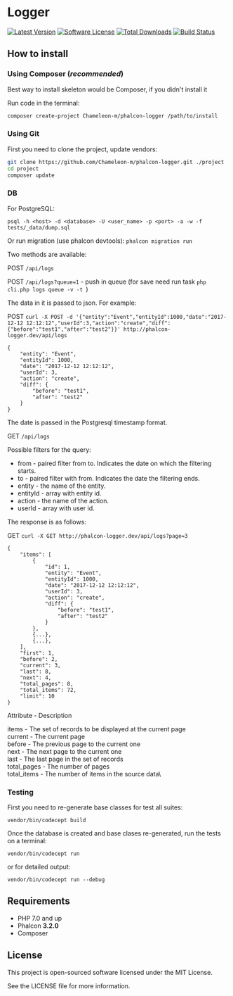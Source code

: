 # Logger

[![Latest Version](https://img.shields.io/packagist/v/Chameleon-m/phalcon-logger.svg)][:packagist:]
[![Software License](https://img.shields.io/github/license/mashape/apistatus.svg)][:license:]
[![Total Downloads](https://img.shields.io/packagist/dt/Chameleon-m/phalcon-logger.svg)][:packagist:]
[![Build Status](https://secure.travis-ci.org/Chameleon-m/phalcon-logger.svg?branch=master)][:ci:]


How to install
--------------
### Using Composer (*recommended*)

Best way to install skeleton would be Composer, if you didn't install it

Run code in the terminal:

```bash
composer create-project Chameleon-m/phalcon-logger /path/to/install
```

### Using Git

First you need to clone the project, update vendors:

```bash
git clone https://github.com/Chameleon-m/phalcon-logger.git ./project
cd project
composer update
```

### DB

For PostgreSQL:

`psql -h <host> -d <database> -U <user_name> -p <port> -a -w -f tests/_data/dump.sql`

Or run migration (use phalcon devtools):
`phalcon migration run`

Two methods are available:

POST `/api/logs`

POST `/api/logs?queue=1` - push in queue (for save need run task `php cli.php logs queue -v -t
`)

The data in it is passed to json. For example:

POST `curl -X POST -d '{"entity":"Event","entityId":1000,"date":"2017-12-12 12:12:12","userId":3,"action":"create","diff":{"before":"test1","after":"test2"}}' http://phalcon-logger.dev/api/logs`

```
{
    "entity": "Event",
    "entityId": 1000,
    "date": "2017-12-12 12:12:12",
    "userId": 3,
    "action": "create",
    "diff": {
        "before": "test1",
        "after": "test2"
    }
}
```

The date is passed in the Postgresql timestamp format.

GET `/api/logs`

Possible filters for the query:

* from - paired filter from to. Indicates the date on which the filtering starts.
* to - paired filter with from. Indicates the date the filtering ends.
* entity - the name of the entity.
* entityId - array with entity id.
* action - the name of the action.
* userId - array with user id.

The response is as follows:

GET `curl -X GET http://phalcon-logger.dev/api/logs?page=3`

```
{
    "items": [
        {
            "id": 1,
            "entity": "Event",
            "entityId": 1000,
            "date": "2017-12-12 12:12:12",
            "userId": 3,
            "action": "create",
            "diff": {
                "before": "test1",
                "after": "test2"
            }
        },
        {...},
        {...},
    ],
    "first": 1,
    "before": 2,
    "current": 3,
    "last": 8,
    "next": 4,
    "total_pages": 8,
    "total_items": 72,
    "limit": 10
}
```
Attribute - Description

items -	The set of records to be displayed at the current page\
current - The current page\
before - The previous page to the current one\
next - The next page to the current one\
last - The last page in the set of records\
total_pages - The number of pages\
total_items - The number of items in the source data\

### Testing
First you need to re-generate base classes for test all suites:

`vendor/bin/codecept build`

Once the database is created and base clases re-generated, run the tests on a terminal:

`vendor/bin/codecept run`

or for detailed output:

`vendor/bin/codecept run --debug`

Requirements
------------

* PHP 7.0 and up
* Phalcon **3.2.0**
* Composer

License
-------

This project is open-sourced software licensed under the MIT License.

See the LICENSE file for more information.

[:packagist:]: https://packagist.org/packages/Chameleon-m/phalcon-logger
[:ci:]: http://travis-ci.org/Chameleon-m/phalcon-logger
[:license:]: https://github.com/Chameleon-m/phalcon-logger/blob/master/LICENSE.txt